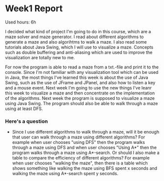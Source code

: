 # Week1 Report

Used hours: 6h

I decided what kind of project I'm going to do in this course, which are a maze solver and maze generator. I read about different
algorithms to generate a maze and also algorihtms to walk a maze. I also read some tutorials about Java Swing, which I will use to visualize a maze. 
Concepts such as double buffering and anti-aliasing which are used to improve the visualization are totally new to me. 

For now the program is able to read a maze from a txt.-file and print it to the console. Since I'm not familiar with any visualization tool which can be used in Java, the most things I've learned this week is about the use of Java Swing, such as the use of JFrame and JPanel, and also how to listen a key and a 
mouse event. Next week I'm going to use the new things I've leanr this week to visualize a maze and then concentrate on the implementation of the algorithms. Next week the program is supposed to visualize a maze using Java Swing. The program
should also be able to walk through a maze using at least DFS.

### Here's a question

- Since I use different algorithms to walk through a maze, will it be enough that user can walk through a maze using different algorithms? For example when user chooses "using DFS" then the program walks through a maze using DFS and when user chooses "Using A*" then the program walks through a maze using A*-search. Or should I also make a table to compare the efficiency of different algorithms? For example when user chooses "walking the maze", then there is a table which shows something like walking the maze using BFS spent x seconds and walking the maze using A*-search spent y seconds. 
